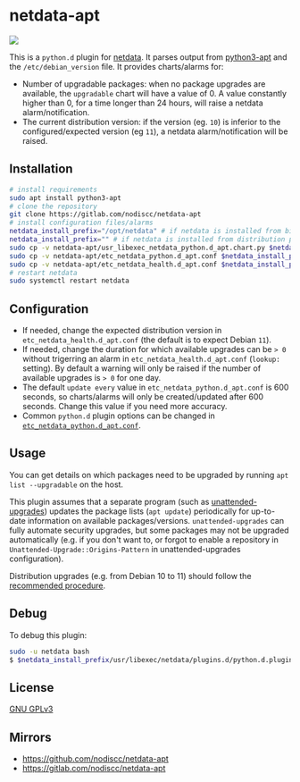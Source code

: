 # netdata-apt

![](https://i.imgur.com/QS3AbE3.png)

This is a `python.d` plugin for [netdata](https://my-netdata.io/). It parses output from [python3-apt](https://manpages.debian.org/bullseye/apt/apt.8.en.html) and the `/etc/debian_version` file. It provides charts/alarms for:
- Number of upgradable packages: when no package upgrades are available, the `upgradable` chart will have a value of 0. A value constantly higher than 0, for a time longer than 24 hours, will raise a netdata alarm/notification.
- The current distribution version: if the version (eg. `10`) is inferior to the configured/expected version (eg `11`), a netdata alarm/notification will be raised.


## Installation

```bash
# install requirements
sudo apt install python3-apt
# clone the repository
git clone https://gitlab.com/nodiscc/netdata-apt
# install configuration files/alarms
netdata_install_prefix="/opt/netdata" # if netdata is installed from binary/.run script
netdata_install_prefix="" # if netdata is installed from distribution packages
sudo cp -v netdata-apt/usr_libexec_netdata_python.d_apt.chart.py $netdata_install_prefix/usr/libexec/netdata/python.d/apt.chart.py
sudo cp -v netdata-apt/etc_netdata_python.d_apt.conf $netdata_install_prefix/etc/netdata/python.d/apt.conf
sudo cp -v netdata-apt/etc_netdata_health.d_apt.conf $netdata_install_prefix/etc/netdata/health.d/apt.conf
# restart netdata
sudo systemctl restart netdata
```


## Configuration

- If needed, change the expected distribution version in `etc_netdata_health.d_apt.conf` (the default is to expect Debian `11`).
- If needed, change the duration for which available upgrades can be `> 0` without trigerring an alarm in `etc_netdata_health.d_apt.conf` (`lookup:` setting). By default a warning will only be raised if the number of available upgrades is `> 0` for one day.
- The default `update every` value in `etc_netdata_python.d_apt.conf` is 600 seconds, so charts/alarms will only be created/updated after 600 seconds. Change this value if you need more accuracy.
- Common `python.d` plugin options can be changed in [`etc_netdata_python.d_apt.conf`](etc_netdata_python.d_apt.conf).

## Usage

You can get details on which packages need to be upgraded by running `apt list --upgradable` on the host.

This plugin assumes that a separate program (such as [unattended-upgrades](https://wiki.debian.org/UnattendedUpgrades)) updates the package lists (`apt update`) periodically for up-to-date information on available packages/versions. `unattended-upgrades` can fully automate security upgrades, but some packages may not be upgraded automatically (e.g. if you don't want to, or forgot to enable a repository in `Unattended-Upgrade::Origins-Pattern` in unattended-upgrades configuration).

Distribution upgrades (e.g. from Debian 10 to 11) should follow the [recommended procedure](https://debian-handbook.info/browse/stable/sect.dist-upgrade.html).



## Debug

To debug this plugin:

```bash
sudo -u netdata bash
$ $netdata_install_prefix/usr/libexec/netdata/plugins.d/python.d.plugin 1  debug trace apt
```

## License

[GNU GPLv3](LICENSE)

## Mirrors

- https://github.com/nodiscc/netdata-apt
- https://gitlab.com/nodiscc/netdata-apt

